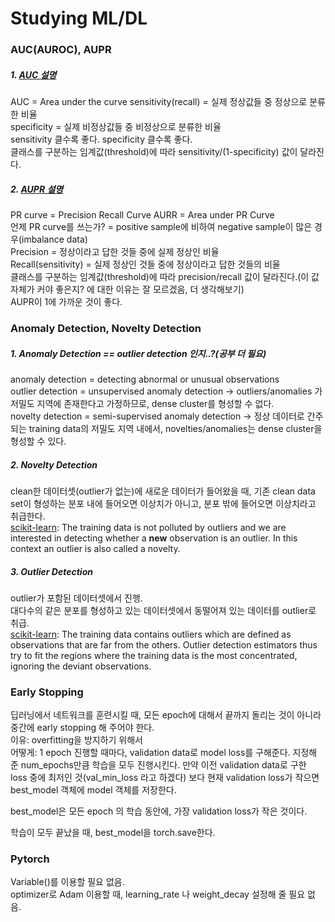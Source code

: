 # Studying ML/DL  

### AUC(AUROC), AUPR
##### 1. [AUC 설명](https://tykimos.github.io/2017/05/22/Evaluation_Talk/)  
AUC = Area under the curve
sensitivity(recall) = 실제 정상값들 중 정상으로 분류한 비율  
specificity = 실제 비정상값들 중 비정상으로 분류한 비율  
sensitivity 클수록 좋다. specificity 클수록 좋다.  
클래스를 구분하는 임계값(threshold)에 따라 sensitivity/(1-specificity) 값이 달라진다.  

##### 2. [AUPR 설명](http://www.chioka.in/differences-between-roc-auc-and-pr-auc/)  
PR curve = Precision Recall Curve
AURR = Area under PR Curve  
언제 PR curve를 쓰는가? = positive sample에 비하여 negative sample이 많은 경우(imbalance data)  
Precision = 정상이라고 답한 것들 중에 실제 정상인 비율  
Recall(sensitivity) = 실제 정상인 것들 중에 정상이라고 답한 것들의 비율  
클래스를 구분하는 임계값(threshold)에 따라 precision/recall 값이 달라진다.(이 값 자체가 커야 좋은지? 에 대한 이유는 잘 모르겠음, 더 생각해보기)  
AUPR이 1에 가까운 것이 좋다.  

### Anomaly Detection, Novelty Detection  
##### 1. Anomaly Detection  == outlier detection 인지..?(공부 더 필요)  
anomaly detection = detecting abnormal or unusual observations  
outlier detection = unsupervised anomaly detection  -> outliers/anomalies 가 저밀도 지역에 존재한다고 가정하므로, dense cluster를 형성할 수 없다.  
novelty detection = semi-supervised anomaly detection  -> 정상 데이터로 간주되는 training data의 저밀도 지역 내에서, novelties/anomalies는 dense cluster을 형성할 수 있다.  
##### 2. Novelty Detection  
clean한 데이터셋(outlier가 없는)에 새로운 데이터가 들어왔을 때, 기존 clean data set이 형성하는 분포 내에 들어오면 이상치가 아니고, 분포 밖에 들어오면 이상치라고 취급한다.  
[scikit-learn](https://scikit-learn.org/stable/modules/outlier_detection.html): The training data is not polluted by outliers and we are interested in detecting whether a __new__ observation is an outlier. In this context an outlier is also called a novelty.
##### 3. Outlier Detection  
outlier가 포함된 데이터셋에서 진행.  
대다수의 같은 분포를 형성하고 있는 데이터셋에서 동떨어져 있는 데이터를 outlier로 취급.  
[scikit-learn](https://scikit-learn.org/stable/modules/outlier_detection.html): The training data contains outliers which are defined as observations that are far from the others. Outlier detection estimators thus try to fit the regions where the training data is the most concentrated, ignoring the deviant observations.   


### Early Stopping  
딥러닝에서 네트워크를 훈련시킬 때, 모든 epoch에 대해서 끝까지 돌리는 것이 아니라 중간에 early stopping 해 주어야 한다.  
이유: overfitting을 방지하기 위해서  
어떻게: 1 epoch 진행할 때마다, validation data로 model loss를 구해준다. 지정해 준 num_epochs만큼 학습을 모두 진행시킨다. 만약 이전 validation data로 구한 loss 중에 최저인 것(val_min_loss 라고 하겠다) 보다 현재 validation loss가 작으면 best_model 객체에 model 객체를 저장한다.   

best_model은 모든 epoch 의 학습 동안에, 가장 validation loss가 작은 것이다.   

학습이 모두 끝났을 때, best_model을 torch.save한다.   

### Pytorch  
Variable()를 이용할 필요 없음.  
optimizer로 Adam 이용할 때, learning_rate 나 weight_decay 설정해 줄 필요 없음.  


